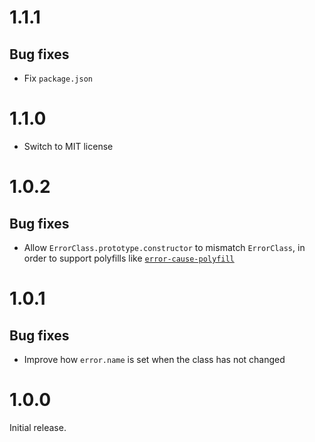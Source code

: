 # 1.1.1

## Bug fixes

- Fix `package.json`

# 1.1.0

- Switch to MIT license

# 1.0.2

## Bug fixes

- Allow `ErrorClass.prototype.constructor` to mismatch `ErrorClass`, in order to
  support polyfills like
  [`error-cause-polyfill`](https://github.com/ehmicky/error-cause-polyfill)

# 1.0.1

## Bug fixes

- Improve how `error.name` is set when the class has not changed

# 1.0.0

Initial release.
